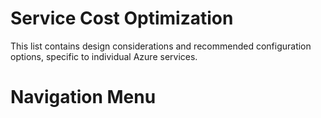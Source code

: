 # Service Cost Optimization

This list contains design considerations and recommended configuration options, specific to individual Azure services.



# Navigation Menu
